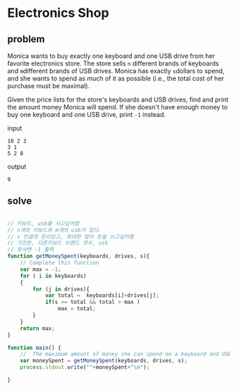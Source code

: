 # Electronics Shop

## problem 

Monica wants to buy exactly one keyboard and one USB drive from her favorite electronics store. The store sells ```n``` different brands of keyboards and  ```m```different brands of USB drives. Monica has exactly ```s```dollars to spend, and she wants to spend as much of it as possible (i.e., the total cost of her purchase must be maximal).

Given the price lists for the store's keyboards and USB drives, find and print the amount money Monica will spend. If she doesn't have enough money to buy one keyboard and one USB drive, print ```-1``` instead.

input
```
10 2 3 
3 1 
5 2 8
```
output
```
9
```
## solve

```javascript

// 키보드, usb를 사고싶어함 
// n개의 키보드와 m개의 usb가 있다.
// s 만큼의 돈이있고, 최대한 많이 돈을 쓰고싶어함
// 가진돈, 다른키보드 브랜드 갯수, usb 
// 못사면 -1 출력
function getMoneySpent(keyboards, drives, s){
    // Complete this function
    var max = -1;
    for ( i in keyboards)
    {
        for (j in drives){
            var total =  keyboards[i]+drives[j];
            if(s >= total && total > max )
                max = total;
        }
    }
    return max;       
}

function main() {
    //  The maximum amount of money she can spend on a keyboard and USB drive, or -1 if she can't purchase both items
    var moneySpent = getMoneySpent(keyboards, drives, s);
    process.stdout.write(""+moneySpent+"\n");

}

```